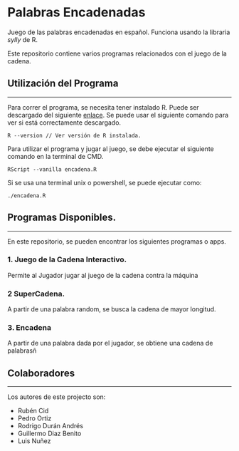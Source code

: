 # Palabras Encadenadas
Juego de las palabras encadenadas en español. Funciona usando la libraria *sylly*
de R.

Este repositorio contiene varios programas relacionados con el juego de la cadena.

## Utilización del Programa
---
Para correr el programa, se necesita tener instalado R. Puede ser descargado del siguiente [enlace](https://cran.r-project.org/).
Se puede usar el siguiente comando para ver si está correctamente descargado.

```
R --version // Ver versión de R instalada.
```
Para utilizar el programa y jugar al juego, se debe ejecutar el siguiente comando en la terminal de CMD.
``` 
RScript --vanilla encadena.R
```
Si se usa una terminal unix o powershell, se puede ejecutar como:
```
./encadena.R
```
## Programas Disponibles.
---
En este repositorio, se pueden encontrar los siguientes programas o apps.

### 1. Juego de la Cadena Interactivo.
Permite al Jugador jugar al juego de la cadena contra la máquina

### 2 SuperCadena.
A partir de una palabra random, se busca la cadena de mayor longitud.

### 3. Encadena
A partir de una palabra dada por el jugador, se obtiene una cadena de palabrasñ

## Colaboradores
---
Los autores de este projecto son:
- Rubén Cid
- Pedro Ortiz
- Rodrigo Durán Andrés
- Guillermo Diaz Benito
- Luis Nuñez
